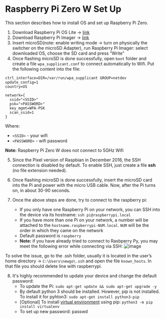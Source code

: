 # Raspberry Pi Zero W Set Up

This section describes how to install OS and set up Raspberry Pi Zero.

1. Download Raspberry Pi OS Lite -> [link](https://downloads.raspberrypi.org/raspios_lite_armhf/images/raspios_lite_armhf-2021-05-28/2021-05-07-raspios-buster-armhf-lite.zip)
2. Download Raspberry Pi Imager -> [link](https://www.raspberrypi.org/software/)
3. Insert microSD(note: enable writing mode -> turn on physically the switcher on the microSD Adapter), run Raspberry Pi Imager: select downloaded OS, choose the SD card and press “Write”
4. Once flashing microSD is done successfully, open `boot` folder and create a file `wpa_supplicant.conf` to connect automatically to Wifi. Put the following content into the file: 
```
ctrl_interface=DIR=/var/run/wpa_supplicant GROUP=netdev
update_config=1
country=US

network={
  ssid="<SSID>"
  psk="<PASSWORD>"
  key_mgmt=WPA-PSK
  scan_ssid=1
}
```
Where:
* `<SSID>` - your wifi
* `<PASSWORD>` - wifi password

**Note:** Raspberry Pi Zero W does not connect to 5GHz Wifi

5. Since the Pixel version of Raspbian in December 2016, the SSH connection is disabled by default. To enable SSH, just create a file **ssh** (no file extension needed).

6. Once flashing microSD is done successfully, insert the microSD card into the Pi and power with the micro USB cable. Now, after the Pi turns on, in about 30-90 seconds.
7. Once the above steps are done, try to connect to the raspberry pi:
    * If you only have one Raspberry Pi on your network, you can SSH into the device via its hostname: `ssh pi@raspberrypi.local`
    * If you have more than one Pi on your network, a number will be attached to the `hostname.raspberrypi-NUM.local`. `NUM` will be the order in which they came on the network
    * Default password is `raspberry`
    * **Note:** if you have already tried to connect to Rasbperry Py, you may meet the following error while connecting via SSH: ![image](https://user-images.githubusercontent.com/39415360/133641502-f27d22b7-791f-4bd4-b71c-384008f68f1a.png) 

To solve the issue, go to the .ssh folder, usually it is located in the user’s home directory -> `C:\Users\newgo\.ssh` and open the file `known_hosts`. In that file you should delete line with raspberrypi.

8. It's highly recommended to update your device and change the default password:
    * To update the Pi: `sudo apt-get update && sudo apt-get upgrade -y`
    * By default python 3 should be installed. However, pip is not installed. To install it for pyhton3: `sudo apt-get install python3-pip`
    * [Optional] To install [virtual environment](https://docs.python.org/3/library/venv.html) using pip: `python3 -m pip install virtualenv`
    * To set up new password: passwd

